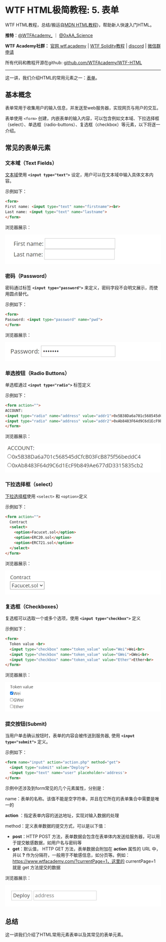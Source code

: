 # WTF HTML极简教程: 5. 表单

WTF HTML教程，总结/搬运自[MDN HTML教程](https://developer.mozilla.org/zh-CN/docs/Learn/HTML))，帮助新人快速入门HTML。

**推特**：[@WTFAcademy_](https://twitter.com/WTFAcademy_)  ｜ [@0xAA_Science](https://twitter.com/0xAA_Science)

**WTF Academy社群：** [官网 wtf.academy](https://wtf.academy) | [WTF Solidity教程](https://github.com/AmazingAng/WTFSolidity) | [discord](https://discord.wtf.academy) | [微信群申请](https://docs.google.com/forms/d/e/1FAIpQLSe4KGT8Sh6sJ7hedQRuIYirOoZK_85miz3dw7vA1-YjodgJ-A/viewform?usp=sf_link)

所有代码和教程开源在github: [github.com/WTFAcademy/WTF-HTML](https://github.com/WTFAcademy/WTF-HTML)

---

这一讲，我们介绍HTML的常用元素之一：[表单](https://developer.mozilla.org/zh-CN/docs/Web/HTML/Element/form)。

## 基本概念

表单常用于收集用户的输入信息，并发送至web服务器，实现网页与用户的交互。

表单使用 `<form>` 创建，内嵌表单的输入内容，可以包含例如文本域、下拉选择框（select）、单选框（radio-buttons）、复选框（checkbox）等元素，以下将逐一介绍。

## 常见的表单元素

### 文本域（Text Fields）

[文本域](https://developer.mozilla.org/zh-CN/docs/Web/HTML/Element/Input)使用 **`<input type="text">`** 设定，用户可以在文本域中输入具体文本内容。

示例如下：

```html
<form>
First name: <input type="text" name="firstname"><br>
Last name: <input type="text" name="lastname">
</form>
```

浏览器展示：

![](./img/5-1.jpg)

### 密码（Password）

密码通过标签 **`<input type="password">`** 来定义，密码字段不会明文展示，而使用圆点替代。

示例如下：

```html
<form>
Password: <input type="password" name="pwd">
</form>
```

浏览器展示：

![img](./img/5-2.jpg)

### 单选按钮（Radio Buttons）

单选框通过 **`<input type="radio">`** 标签定义

示例如下：

```html
<form action="">
ACCOUNT:
<input type="radio" name="address" value="addr1">0x5B38Da6a701c568545dCfcB03FcB875f56beddC4<br>
<input type="radio" name="address" value="addr2">0xAb8483F64d9C6d1EcF9b849Ae677dD3315835cb2
</form>
```

浏览器展示：

![img](./img/5-3.jpg)

### 下拉选择框（select）

[下拉选择框](https://developer.mozilla.org/zh-CN/docs/Web/HTML/Element/select)使用 `<select>` 和 `<option>`定义

示例如下：

```html
<form action="">
  Contract
  <select>
    <option>Facucet.sol</option>
    <option>ERC20.sol</option>
    <option>ERC721.sol</option>
  </select>
</form>
```

浏览器展示：

![](./img/5-4.jpg)

### 复选框（Checkboxes）

复选框可以选取一个或多个选项，使用 **`<input type="checkbox">`** 定义

示例如下：

```html
<form>
  Token value <br>
  <input type="checkbox" name="token_value" value="Wei">Wei<br>
  <input type="checkbox" name="token_value" value="GWei">GWei<br>
  <input type="checkbox" name="token_value" value="Ether">Ether<br>
</form>
```

浏览器展示：

![img](./img/5-5.jpg)

### 提交按钮(Submit)

当用户单击确认按钮时，表单的内容会被传送到服务器, 使用 **`<input type="submit">`** 定义。

示例如下：

```html
<form name="input" action="action.php" method="get">
  <input type="submit" value="Deploy">
  <input type="text" name="user" placeholder='address'>
</form>
```

示例中还涉及到form常见的几个元素属性，分别是：

name：表单的名称。该值不能是空字符串，并且在它所在的表单集合中需要是唯一的

**action** ：指定表单内容的送达地址，实现对输入数据的处理

method：定义表单数据的提交方式，可以是以下值：

* **post**：HTTP POST 方法，表单数据会包含在表单体内发送给服务器，可以用于提交敏感数据，如用户名与密码等
* **get**：默认值， HTTP GET 方法，表单数据会附加在 **action** 属性的 URL 中，并以 **?** 作为分隔符，一般用于不敏感信息，如分页等。例如：https://www.wtfacademy.com/?currentPage=1，这里的 currentPage=1 就是 get 方法提交的数据

浏览器展示：

![img](./img/5-6.jpg)

## 总结

这一讲我们介绍了HTML常用元素表单以及其常见的表单元素。
